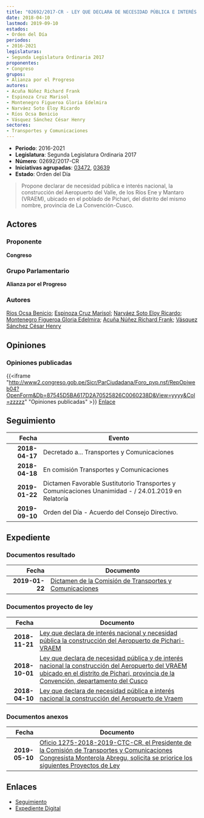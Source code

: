 ```yaml
---
title: "02692/2017-CR - LEY QUE DECLARA DE NECESIDAD PÚBLICA E INTERÉS NACIONAL LA CONSTRUCCIÓN DEL AEROPUERTO DE VRAEM"
date: 2018-04-10
lastmod: 2019-09-10
estados:
- Orden del Día
periodos:
- 2016-2021
legislaturas:
- Segunda Legislatura Ordinaria 2017
proponentes:
- Congreso
grupos:
- Alianza por el Progreso
autores:
- Acuña Núñez Richard Frank
- Espinoza Cruz Marisol
- Montenegro Figueroa Gloria Edelmira
- Narváez Soto Eloy Ricardo
- Ríos Ocsa Benicio
- Vásquez Sánchez César Henry
sectores:
- Transportes y Comunicaciones
---
```

- **Periodo**: 2016-2021
- **Legislatura**: Segunda Legislatura Ordinaria 2017
- **Número**: 02692/2017-CR
- **Iniciativas agrupadas**: [03472](../../03400/03472), [03639](../../03600/03639)
- **Estado**: Orden del Día

> Propone declarar de necesidad pública e interés nacional, la construcción del Aeropuerto del Valle, de los Ríos Ene y Mantaro (VRAEM), ubicado en el poblado de Pichari, del distrito del mismo nombre, provincia de La Convención-Cusco.


## Actores

### Proponente

**Congreso**

### Grupo Parlamentario

**Alianza por el Progreso**

### Autores

[Ríos Ocsa Benicio](mailto:mailto:brios@congreso.gob.pe); [Espinoza Cruz Marisol](mailto:mailto:mespinozac@congreso.gob.pe); [Narváez Soto Eloy Ricardo](mailto:mailto:enarvaez@congreso.gob.pe); [Montenegro Figueroa Gloria Edelmira](mailto:mailto:gmontenegrof@congreso.gob.pe); [Acuña Núñez Richard Frank](mailto:mailto:racuna@congreso.gob.pe); [Vásquez Sánchez César Henry](mailto:mailto:cvasquezs@congreso.gob.pe)

## Opiniones

### Opiniones publicadas

{{<iframe "http://www2.congreso.gob.pe/Sicr/ParCiudadana/Foro_pvp.nsf/RepOpiweb04?OpenForm&Db=87545D5BA617D2A70525826C0060238D&View=yyyy&Col=zzzzz" "Opiniones publicadas" >}}
[Enlace](http://www2.congreso.gob.pe/Sicr/ParCiudadana/Foro_pvp.nsf/RepOpiweb04?OpenForm&Db=87545D5BA617D2A70525826C0060238D&View=yyyy&Col=zzzzz)


## Seguimiento

| Fecha | Evento |
|------:|--------|
| **2018-04-17** | Decretado a... Transportes y Comunicaciones |
| **2018-04-18** | En comisión Transportes y Comunicaciones |
| **2019-01-22** | Dictamen Favorable Sustitutorio Transportes y Comunicaciones Unanimidad - / 24.01.2019 en Relatoría |
| **2019-09-10** | Orden del Día - Acuerdo del Consejo Directivo. |

## Expediente

### Documentos resultado

| Fecha | Documento |
|------:|-----------|
| **2019-01-22** | [Dictamen de la Comisión de Transportes y Comunicaciones](http://www.leyes.congreso.gob.pe/Documentos/2016_2021/Dictamenes/Proyectos_de_Ley/02692DC23MAY20190122.pdf) |

### Documentos proyecto de ley

| Fecha | Documento |
|------:|-----------|
| **2018-11-21** | [Ley que declara de interés nacional y necesidad pública la construcción del Aeropuerto de Pichari-VRAEM](http://www.leyes.congreso.gob.pe/Documentos/2016_2021/Proyectos_de_Ley_y_de_Resoluciones_Legislativas/PL0363920181121.pdf) |
| **2018-10-01** | [Ley que declara de necesidad pública y de interés nacional la construcción del Aeropuerto del VRAEM ubicado en el distrito de Pichari, provincia de la Convención, departamento del Cusco](http://www.leyes.congreso.gob.pe/Documentos/2016_2021/Proyectos_de_Ley_y_de_Resoluciones_Legislativas/PL0347220181001.pdf) |
| **2018-04-10** | [Ley que declara de necesidad pública e interés nacional la construcción del Aeropuerto de Vraem](http://www.leyes.congreso.gob.pe/Documentos/2016_2021/Proyectos_de_Ley_y_de_Resoluciones_Legislativas/PL0269220180410..pdf) |

### Documentos anexos

| Fecha | Documento |
|------:|-----------|
| **2019-05-10** | [Oficio 1275-2018-2019-CTC-CR, el Presidente de la Comisión de Transportes y Comunicaciones Congresista Monterola Abregu, solicita se priorice los siguientes Proyectos de Ley](http://www.leyes.congreso.gob.pe/Documentos/2016_2021/Oficios/Comisiones_Ordinarias/OFICIO-1275-2018-2019-CTC-CR.pdf) |

## Enlaces

- [Seguimiento](http://www2.congreso.gob.pe/Sicr/TraDocEstProc/CLProLey2016.nsf/f7fff46988ca05b1052578e100829cc7/f2edfbb683b421160525826c005d2901?OpenDocument)
- [Expediente Digital](http://www2.congreso.gob.pe/Sicr/TraDocEstProc/Expvirt_2011.nsf/visbusqptramdoc1621/02692?opendocument)


